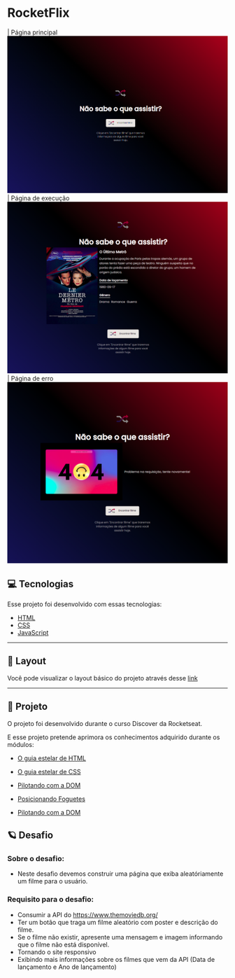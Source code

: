 # RocketFlix

| Página principal
![Página Principal](./.github/pagina1.png)
| Página de execução
![Página Execução](./.github/pagina3.png)
| Página de erro
![Página Erro](./.github/pagina2.png)

## 💻 **Tecnologias**

Esse projeto foi desenvolvido com essas tecnologias:

- [HTML](https://developer.mozilla.org/pt-BR/docs/Web/HTML)
- [CSS](https://developer.mozilla.org/pt-BR/docs/Web/CSS)
- [JavaScript](https://developer.mozilla.org/pt-BR/docs/Web/JavaScript)

---

## 🎨 **Layout**

Você pode visualizar o layout básico do projeto através desse [link](<https://www.figma.com/file/5zbplYJ2CueLvuRcufQMqy/DD-%2F-Rocketflix-(Copy)?node-id=302%3A12>)

---

## 🚀 **Projeto**

O projeto foi desenvolvido durante o curso Discover ​da Rocketseat.

E esse projeto pretende aprimora os conhecimentos adquirido durante os módulos:

- [O guia estelar de HTML](https://app.rocketseat.com.br/node/o-guia-estelar-de-html)

- [O guia estelar de CSS](https://app.rocketseat.com.br/node/o-guia-estelar-de-css)

- [Pilotando com a DOM](https://app.rocketseat.com.br/node/pilotando-com-a-dom)

- [Posicionando Foguetes](https://app.rocketseat.com.br/node/posicionando-foguetes)

- [Pilotando com a DOM](https://app.rocketseat.com.br/node/pilotando-com-a-dom)

## :ringed_planet: **Desafio**

### Sobre o desafio:

- Neste desafio devemos construir uma página que exiba aleatóriamente um filme para o usuário.

### Requisito para o desafio:

- Consumir a API do https://www.themoviedb.org/
- Ter um botão que traga um filme aleatório com poster e descrição do filme.
- Se o filme não existir, apresente uma mensagem e imagem informando que o filme não está disponível.
- Tornando o site responsivo
- Exibindo mais informações sobre os filmes que vem da API (Data de lançamento e Ano de lançamento)
